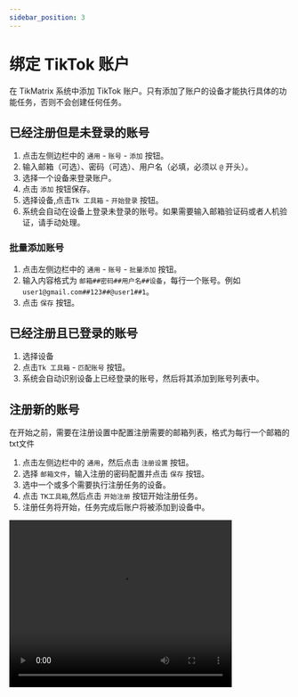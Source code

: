 ```yaml
---
sidebar_position: 3
---
```


# 绑定 TikTok 账户

在 TikMatrix 系统中添加 TikTok 账户。只有添加了账户的设备才能执行具体的功能任务，否则不会创建任何任务。

## 已经注册但是未登录的账号

1. 点击左侧边栏中的 `通用` - `账号` - `添加` 按钮。
2. 输入邮箱（可选）、密码（可选）、用户名（必填，必须以 `@` 开头）。
3. 选择一个设备来登录账户。
4. 点击 `添加` 按钮保存。
5. 选择设备,点击`Tk 工具箱` - `开始登录` 按钮。
6. 系统会自动在设备上登录未登录的账号。如果需要输入邮箱验证码或者人机验证，请手动处理。

### 批量添加账号

1. 点击左侧边栏中的 `通用` - `账号` - `批量添加` 按钮。
2. 输入内容格式为 `邮箱##密码##用户名##设备`，每行一个账号。例如 `user1@gmail.com##123##@user1##1`。
3. 点击 `保存` 按钮。

## 已经注册且已登录的账号

1. 选择设备
2. 点击`Tk 工具箱` - `匹配账号` 按钮。
3. 系统会自动识别设备上已经登录的账号，然后将其添加到账号列表中。

## 注册新的账号

在开始之前，需要在注册设置中配置注册需要的邮箱列表，格式为每行一个邮箱的txt文件

1. 点击左侧边栏中的 `通用`，然后点击 `注册设置` 按钮。
2. 选择 `邮箱文件`，输入注册的密码配置并点击 `保存` 按钮。
3. 选中一个或多个需要执行注册任务的设备。
4. 点击 `TK工具箱`,然后点击 `开始注册` 按钮开始注册任务。
5. 注册任务将开始，任务完成后账户将被添加到设备中。

<video src="https://r2.tikmatrix.com/register-0506.mp4" controls width="400" height="300"></video>
